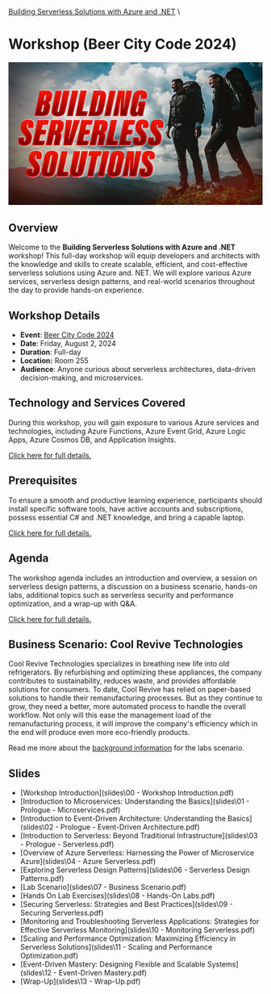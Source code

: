 [Building Serverless Solutions with Azure and .NET](https://github.com/TaleLearnCode/BuildingServerlessSolutions) \ 

# Workshop (Beer City Code 2024)

![Building Serverless Solutions with Azure and .NET](thumbnail.jpg)

## Overview

Welcome to the **Building Serverless Solutions with Azure and .NET** workshop! This full-day workshop will equip developers and architects with the knowledge and skills to create scalable, efficient, and cost-effective serverless solutions using Azure and. NET. We will explore various Azure services, serverless design patterns, and real-world scenarios throughout the day to provide hands-on experience.

## Workshop Details

- **Event**: [Beer City Code 2024](https://www.beercitycode.com/)
- **Date**: Friday, August 2, 2024
- **Duration**: Full-day
- **Location:** Room 255
- **Audience**: Anyone curious about serverless architectures, data-driven decision-making, and microservices.

## Technology and Services Covered

During this workshop, you will gain exposure to various Azure services and technologies, including Azure Functions, Azure Event Grid, Azure Logic Apps, Azure Cosmos DB, and Application Insights.

[Click here for full details.](technologies-and-services-covered.md) 

## Prerequisites

To ensure a smooth and productive learning experience, participants should install specific software tools, have active accounts and subscriptions, possess essential C# and .NET knowledge, and bring a capable laptop.

[Click here for full details.](prerequisites.md) 

## Agenda

The workshop agenda includes an introduction and overview, a session on serverless design patterns, a discussion on a business scenario, hands-on labs, additional topics such as serverless security and performance optimization, and a wrap-up with Q&A.

[Click here for full details.](agenda.md) 

## Business Scenario: Cool Revive Technologies

Cool Revive Technologies specializes in breathing new life into old refrigerators. By refurbishing and optimizing these appliances, the company contributes to sustainability, reduces waste, and provides affordable solutions for consumers. To date, Cool Revive has relied on paper-based solutions to handle their remanufacturing processes. But as they continue to grow, they need a better, more automated process to handle the overall workflow. Not only will this ease the management load of the remanufacturing process, it will improve the company's efficiency which in the end will produce even more eco-friendly products.

Read me more about the [background information](background-info\README.md) for the labs scenario.

## Slides

-  [Workshop Introduction](slides\00 - Workshop Introduction.pdf)
-  [Introduction to Microservices: Understanding the Basics](slides\01 - Prologue - Microservices.pdf)
-  [Introduction to Event-Driven Architecture: Understanding the Basics](slides\02 - Prologue - Event-Driven Architecture.pdf)
-  [Introduction to Serverless: Beyond Traditional Infrastructure](slides\03 - Prologue - Serverless.pdf)
-  [Overview of Azure  Serverless: Harnessing the Power of Microservice Azure](slides\04 - Azure Serverless.pdf)
-  [Exploring Serverless Design Patterns](slides\06 - Serverless Design Patterns.pdf)
-  [Lab Scenario](slides\07 - Business Scenario.pdf)
-  [Hands On Lab Exercises](slides\08 - Hands-On Labs.pdf)
-  [Securing Serverless: Strategies and Best Practices](slides\09 - Securing Serverless.pdf)
-  [Monitoring and  Troubleshooting  Serverless Applications: Strategies for Effective Serverless Monitoring](slides\10 - Monitoring Serverless.pdf)
-  [Scaling and Performance Optimization: Maximizing Efficiency in Serverless Solutions](slides\11 - Scaling and Performance Optimization.pdf)
-  [Event-Driven Mastery: Designing Flexible and Scalable Systems](slides\12 - Event-Driven Mastery.pdf)
-  [Wrap-Up](slides\13 - Wrap-Up.pdf)
